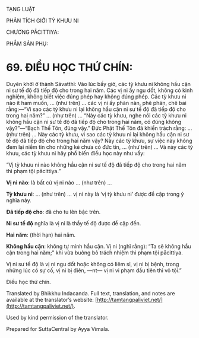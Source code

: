  

TẠNG LUẬT

PHÂN TÍCH GIỚI TỲ KHƯU NI

CHƯƠNG PĀCITTIYA:

PHẨM SẢN PHỤ:

# 69\. ĐIỀU HỌC THỨ CHÍN:

Duyên khởi ở thành Sāvatthī: Vào lúc bấy giờ, các tỳ khưu ni không hầu cận ni sư tế độ đã tiếp độ cho trong hai năm. Các vị ni ấy ngu dốt, không có kinh nghiệm, không biết việc đúng phép hay không đúng phép. Các tỳ khưu ni nào ít ham muốn, … (như trên) … các vị ni ấy phàn nàn, phê phán, chê bai rằng:—“Vì sao các tỳ khưu ni lại không hầu cận ni sư tế độ đã tiếp độ cho trong hai năm?” … (như trên) … “Này các tỳ khưu, nghe nói các tỳ khưu ni không hầu cận ni sư tế độ đã tiếp độ cho trong hai năm, có đúng không vậy?”—“Bạch Thế Tôn, đúng vậy.” Đức Phật Thế Tôn đã khiển trách rằng: … (như trên) … Này các tỳ khưu, vì sao các tỳ khưu ni lại không hầu cận ni sư tế độ đã tiếp độ cho trong hai năm vậy? Này các tỳ khưu, sự việc này không đem lại niềm tin cho những kẻ chưa có đức tin, … (như trên) … Và này các tỳ khưu, các tỳ khưu ni hãy phổ biến điều học này như vầy:

“Vị tỳ khưu ni nào không hầu cận ni sư tế độ đã tiếp độ cho trong hai năm thì phạm tội pācittiya.”

**Vị ni nào**: là bất cứ vị ni nào … (như trên) …

**Tỳ khưu ni**: … (như trên) … vị ni này là ‘vị tỳ khưu ni’ được đề cập trong ý nghĩa này.

**Đã tiếp độ cho**: đã cho tu lên bậc trên.

**Ni sư tế độ** nghĩa là vị ni là thầy tế độ được đề cập đến.

**Hai năm**: (thời hạn) hai năm.

**Không hầu cận**: không tự mình hầu cận. Vị ni (nghĩ rằng): “Ta sẽ không hầu cận trong hai năm;” khi vừa buông bỏ trách nhiệm thì phạm tội pācittiya.

Vị ni sư tế độ là vị ni ngu dốt hoặc không có liêm sỉ, vị ni bị bệnh, trong những lúc có sự cố, vị ni bị điên, ―nt― vị ni vi phạm đầu tiên thì vô tội.”

Điều học thứ chín.

Translated by Bhikkhu Indacanda. Full text, translation, and notes are available at the translator’s website: [http://tamtangpaliviet.net/](http://tamtangpaliviet.net/).

Used by kind permission of the translator.

Prepared for SuttaCentral by Ayya Vimala.